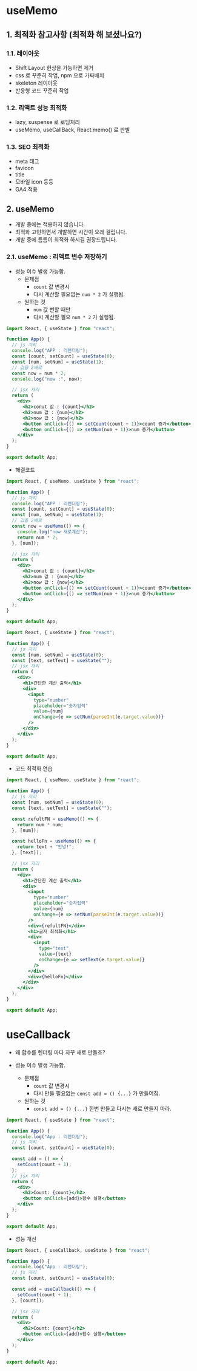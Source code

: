 # useMemo

## 1. 최적화 참고사항 (최적화 해 보셨나요?)

### 1.1. 레이아웃

- Shift Layout 현상을 가능하면 제거
- css 로 꾸준히 작업, npm 으로 가짜배치
- skeleton 레이아웃
- 반응형 코드 꾸준히 작업

### 1.2. 리액트 성능 최적화

- lazy, suspense 로 로딩처리
- useMemo, useCallBack, React.memo() 로 판별

### 1.3. SEO 최적화

- meta 태그
- favicon
- title
- 모바일 icon 등등
- GA4 적용

## 2. useMemo

- 개발 중에는 적용하지 않습니다.
- 최적화 고민하면서 개발하면 시간이 오래 걸립니다.
- 개발 중에 틈틈이 최적화 하시길 권장드립니다.

### 2.1. useMemo : 리액트 변수 저장하기

- 성능 이슈 발생 가능함.
  - 문제점
    - `count` 값 변경시
    - 다시 계산할 필요없는 `num * 2` 가 실행됨.
  - 원하는 것
    - `num` 값 변할 때만
    - 다시 계산할 필요 `num * 2` 가 실행됨.

```jsx
import React, { useState } from "react";

function App() {
  // js 자리
  console.log("APP : 리랜더링");
  const [count, setCount] = useState(0);
  const [num, setNum] = useState(1);
  // 값을 2배로
  const now = num * 2;
  console.log("now :", now);

  // jsx 자리
  return (
    <div>
      <h2>conut 값 : {count}</h2>
      <h2>num 값 : {num}</h2>
      <h2>now 값 : {now}</h2>
      <button onClick={() => setCount(count + 1)}>count 증가</button>
      <button onClick={() => setNum(num + 1)}>num 증가</button>
    </div>
  );
}

export default App;
```

- 해결코드

```jsx
import React, { useMemo, useState } from "react";

function App() {
  // js 자리
  console.log("APP : 리랜더링");
  const [count, setCount] = useState(0);
  const [num, setNum] = useState(1);
  // 값을 2배로
  const now = useMemo(() => {
    console.log("now 새로계산");
    return num * 2;
  }, [num]);

  // jsx 자리
  return (
    <div>
      <h2>conut 값 : {count}</h2>
      <h2>num 값 : {num}</h2>
      <h2>now 값 : {now}</h2>
      <button onClick={() => setCount(count + 1)}>count 증가</button>
      <button onClick={() => setNum(num + 1)}>num 증가</button>
    </div>
  );
}

export default App;
```

```jsx
import React, { useState } from "react";

function App() {
  // js 자리
  const [num, setNum] = useState(0);
  const [text, setText] = useState("");
  // jsx 자리
  return (
    <div>
      <h1>간단한 계산 출력</h1>
      <div>
        <input
          type="number"
          placeholder="숫자입력"
          value={num}
          onChange={e => setNum(parseInt(e.target.value))}
        />
      </div>
    </div>
  );
}

export default App;
```

- 코드 최적화 연습

```jsx
import React, { useMemo, useState } from "react";

function App() {
  // js 자리
  const [num, setNum] = useState(0);
  const [text, setText] = useState("");

  const refultFN = useMemo(() => {
    return num * num;
  }, [num]);

  const helloFn = useMemo(() => {
    return text + "안녕!";
  }, [text]);

  // jsx 자리
  return (
    <div>
      <h1>간단한 계산 출력</h1>
      <div>
        <input
          type="number"
          placeholder="숫자입력"
          value={num}
          onChange={e => setNum(parseInt(e.target.value))}
        />
        <div>{refultFN}</div>
        <h1>글자 최적화</h1>
        <div>
          <input
            type="text"
            value={text}
            onChange={e => setText(e.target.value)}
          />
        </div>
        <div>{helloFn}</div>
      </div>
    </div>
  );
}

export default App;
```

# useCallback

- 왜 함수를 렌더링 마다 자꾸 새로 만들죠?

- 성능 이슈 발생 가능함.
  - 문제점
    - `count` 값 변경시
    - 다시 만들 필요없는 `const add = () {...}` 가 만들어짐.
  - 원하는 것
    - `const add = () {...}` 한번 만들고 다시는 새로 만들지 마라.

```jsx
import React, { useState } from "react";

function App() {
  console.log("App : 리랜더링");
  // js 자리
  const [count, setCount] = useState(0);

  const add = () => {
    setCount(count + 1);
  };
  // jsx 자리
  return (
    <div>
      <h2>Count: {count}</h2>
      <button onClick={add}>함수 실행</button>
    </div>
  );
}

export default App;
```

- 성능 개선

```jsx
import React, { useCallback, useState } from "react";

function App() {
  console.log("App : 리랜더링");
  // js 자리
  const [count, setCount] = useState(0);

  const add = useCallback(() => {
    setCount(count + 1);
  }, [count]);

  // jsx 자리
  return (
    <div>
      <h2>Count: {count}</h2>
      <button onClick={add}>함수 실행</button>
    </div>
  );
}

export default App;
```
